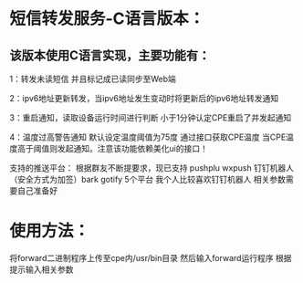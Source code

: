 # 短信转发服务-C语言版本：

## 该版本使用C语言实现，主要功能有：

1：转发未读短信 并且标记成已读同步至Web端

2：ipv6地址更新转发，当ipv6地址发生变动时将更新后的ipv6地址转发通知

3：重启通知，读取设备运行时间进行判断 小于1分钟认定CPE重启了并发起通知

4：温度过高警告通知 默认设定温度阈值为75度 通过接口获取CPE温度 当CPE温度高于阈值则发起通知。注意该功能依赖美化ui的接口！

支持的推送平台：
根据群友不断提要求，现已支持 pushplu wxpush 钉钉机器人（安全方式为加签）bark gotify 5个平台 我个人比较喜欢钉钉机器人 相关参数需要自己准备好

# 使用方法：

将forward二进制程序上传至cpe内/usr/bin目录 然后输入forward运行程序 根据提示输入相关参数 
